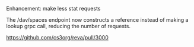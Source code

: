 Enhancement: make less stat requests

The /dav/spaces endpoint now constructs a reference instead of making a lookup grpc call, reducing the number of requests. 

https://github.com/cs3org/reva/pull/3000
